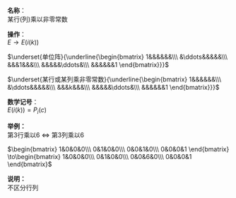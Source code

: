 **名称**：  
某行(列)乘以非零常数  
  
**操作**：  
$E\to E(i(k))$  
  
$\underset{单位阵}{\underline{\begin{bmatrix}  
1&&&&&&\\\  
&\ddots&&&&&\\\  
&&&1&&&\\\  
&&&&&\ddots&\\\  
&&&&&&1  
\end{bmatrix}}}$  
  
$\underset{某行或某列乘非零常数}{\underline{\begin{bmatrix}  
1&&&&&&\\\  
&\ddots&&&&&\\\  
&&&k&&&\\\  
&&&&&\ddots&\\\  
&&&&&&1  
\end{bmatrix}}}$  
  
**数学记号**：  
$E(i(k))=P_i(c)$  
  
**举例：**  
第3行乘以6 $\Leftrightarrow$ 第3列乘以6  
  
$\begin{bmatrix}  
1&0&0&0\\\  
0&1&0&0\\\  
0&0&1&0\\\  
0&0&0&1  
\end{bmatrix}  
\to\begin{bmatrix}  
1&0&0&0\\\  
0&1&0&0\\\  
0&0&6&0\\\  
0&0&0&1  
\end{bmatrix}$  
  
**说明：**  
不区分行列  
